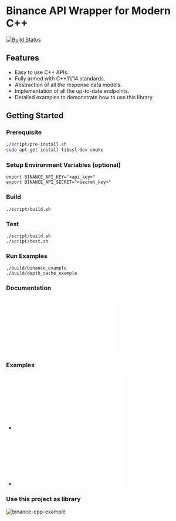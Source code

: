 # Binance API Wrapper for Modern C++

[![Build Status](https://travis-ci.org/zjhmale/binance-cpp.svg?branch=master)](https://travis-ci.org/zjhmale/binance-cpp)

## Features

* Easy to use C++ APIs.
* Fully armed with C++11/14 standards.
* Abstraction of all the response data models.
* Implementation of all the up-to-date endpoints.
* Detailed examples to demonstrate how to use this library.

## Getting Started

### Prerequisite

```sh
./script/pre-install.sh
sudo apt-get install libssl-dev cmake
```

### Setup Environment Variables (optional)

```
export BINANCE_API_KEY="<api_key>"
export BINANCE_API_SECRET="<secret_key>"
```

### Build

```
./script/build.sh
```

### Test

```
./script/build.sh
./script/test.sh
```

### Run Examples

```
./build/binance_example
./build/depth_cache_example
```

### Documentation

![API DOCUMENTATION](./DOCUMENT.md)

### Examples

* ![example.cc](./example/example.cc)
* ![depth_cache_example.cc](./example/depth_cache_example.cc)

### Use this project as library

![binance-cpp-example](https://github.com/zjhmale/binance-cpp-example)
